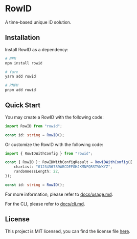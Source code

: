 # RowID

A time-based unique ID solution.

## Installation

Install RowID as a dependency:

```bash
# NPM
npm install rowid

# Yarn
yarn add rowid

# PNPM
pnpm add rowid
```

## Quick Start

You may create a RowID with the following code:

```typescript
import RowID from "rowid";

const id: string = RowID();
```

Or customize the RowID with the following code:

```typescript
import { RowIDWithConfig } from "rowid";

const { RowID }: RowIDWithConfigResult = RowIDWithConfig({
    charList: "0123456789ABCDEFGHJKMNPQRSTVWXYZ",
    randomnessLength: 22,
});

const id: string = RowID();
```

For more information, please refer to [docs/usage.md](./docs/usage.md).

For the CLI, please refer to [docs/cli.md](./docs/cli.md).

## License

This project is MIT licensed, you can find the license file [here](./LICENSE).
